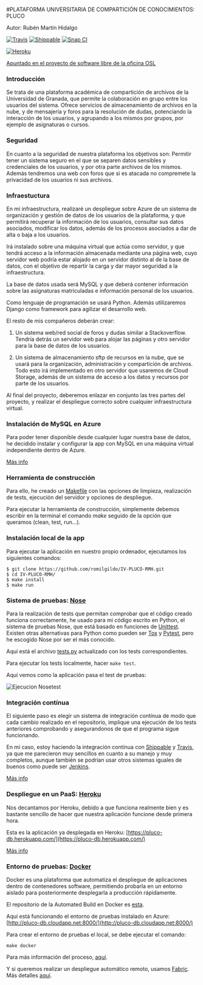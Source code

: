 #PLATAFORMA UNIVERSITARIA DE COMPARTICIÓN DE CONOCIMIENTOS: PLUCO

Autor: Rubén Martín Hidalgo

[![Travis](https://secure.travis-ci.org/romilgildo/IV-PLUCO-RMH.png)](http://travis-ci.org/romilgildo/IV-PLUCO-RMH) [![Shippable](https://img.shields.io/shippable/54d119db5ab6cc13528ab183.svg)](https://app.shippable.com/projects/561d708d1895ca44741d9f63)
[![Snap CI](https://snap-ci.com/romilgildo/IV-PLUCO-RMH/branch/master/build_image)](https://snap-ci.com/romilgildo/IV-PLUCO-RMH/branch/master)

[![Heroku](https://www.herokucdn.com/deploy/button.png)](http://pluco-db.herokuapp.com/)

[Apuntado en el proyecto de software libre de la oficina OSL](http://osl.ugr.es/bases-de-los-premios-a-proyectos-libres-de-la-ugr/)

### Introducción

Se trata de una plataforma académica de compartición de archivos de la Universidad de Granada, que permite la colaboración en grupo entre los usuarios del sistema. Ofrece servicios de almacenamiento de archivos en la nube, y de mensajería y foros para la resolución de dudas, potenciando la interacción de los usuarios, y agrupando a los mismos por grupos, por ejemplo de asignaturas o cursos.

### Seguridad

En cuanto a la seguridad de nuestra plataforma los objetivos son: Permitir tener un sistema seguro en el que se separen datos sensibles y credenciales de los usuarios, y por otra parte archivos de los mismos. Además tendremos una web con foros que si es atacada no compremete la privacidad de los usuarios ni sus archivos.

### Infraestuctura

En mi infraestructura, realizaré un despliegue sobre Azure de un sistema de organización y gestión de datos de los usuarios de la plataforma, y que permitirá recuperar la información de los usuarios, consultar sus datos asociados, modificar los datos, además de los procesos asociados a dar de alta o baja a los usuarios. 

Irá instalado sobre una máquina virtual que actúa como servidor, y que tendrá acceso a la información almacenada mediante una página web, cuyo servidor web podría estar alojado en un servidor distinto al de la base de datos, con el objetivo de repartir la carga y dar mayor seguridad a la infraestructura. 

La base de datos usada será MySQL y que deberá contener información sobre las asignaturas matriculadas e información personal de los usuarios. 

Como lenguaje de programación se usará Python. Además utilizaremos Django como framework para agilizar el desarrollo web.  

El resto de mis compañeros deberán crear: 

1. Un sistema web/red social de foros y dudas similar a Stackoverflow. Tendría detrás un servidor web para alojar las páginas y otro servidor para la base de datos de los usuarios.

2. Un sistema de almacenamiento sftp de recursos en la nube, que se usará para la organización, administración y compartición de archivos. Todo esto irá implementado en otro servidor que usaremos de Cloud Storage, además de un sistema de acceso a los datos y recursos por parte de los usuarios.

Al final del proyecto, deberemos enlazar en conjunto las tres partes del proyecto, y realizar el despliegue correcto sobre cualquier infraestructura virtual.

### Instalación de MySQL en Azure

Para poder tener disponible desde cualquier lugar nuestra base de datos, he decidido instalar y configurar la app con MySQL en una máquina virtual independiente dentro de Azure. 

[Más info](https://github.com/romilgildo/IV-PLUCO-RMH/blob/master/documentacion/MySQL.md)

### Herramienta de construcción

Para ello, he creado un [Makefile](https://github.com/romilgildo/IV-PLUCO-RMH/blob/master/Makefile) con las opciones de limpieza, realización de tests, ejecución del servidor y opciones de despliegue.

Para ejecutar la herramienta de construcción, simplemente debemos escribir en la terminal el comando *make* seguido de la opción que queramos (clean, test, run...).

### Instalación local de la app

Para ejecutar la aplicación en nuestro propio ordenador, ejecutamos los siguientes comandos:

```
$ git clone https://github.com/romilgildo/IV-PLUCO-RMH.git
$ cd IV-PLUCO-RMH/
$ make install
$ make run
```

### Sistema de pruebas: [Nose](https://nose.readthedocs.org/en/latest/)

Para la realización de tests que permitan comprobar que el código creado funciona correctamente, he usado para mi código escrito en Python, el sistema de pruebas Nose, que está basado en funciones de [Unittest](https://docs.python.org/2/library/unittest.html). Existen otras alternativas para Python como pueden ser [Tox](https://testrun.org/tox/latest/) y [Pytest](http://pytest.org/latest/), pero he escogido Nose por ser el más conocido.

Aquí está el archivo [tests.py](https://github.com/romilgildo/IV-PLUCO-RMH/blob/master/plucoapp/tests.py) actualizado con los tests correspondientes.

Para ejecutar los tests localmente, hacer `make test`.

Aquí vemos como la aplicación pasa el test de pruebas:

![Ejecucion Nosetest](http://i628.photobucket.com/albums/uu6/romilgildo/nosetest_zpsa0tx2byz.png)

### Integración contínua 

El siguiente paso es elegir un sistema de integración contínua de modo que cada cambio realizado en el repositorio, implique una ejecución de los tests anteriores comprobando y asegurandonos de que el programa sigue funcionando.

En mi caso, estoy haciendo la integración contínua con [Shippable](https://www.shippable.com/) y [Travis](https://travis-ci.org/), ya que me parecieron muy sencillos en cuanto a su manejo y muy completos, aunque también se podrían usar otros sistemas iguales de buenos como puede ser [Jenkins](https://jenkins-ci.org/). 

[Más info](https://github.com/romilgildo/IV-PLUCO-RMH/blob/master/documentacion/integracionContinua.md)

### Despliegue en un PaaS: [Heroku](https://www.heroku.com/)

Nos decantamos por Heroku, debido a que funciona realmente bien y es bastante sencillo de hacer que nuestra aplicación funcione desde primera hora.

Esta es la aplicación ya desplegada en Heroku: [https://pluco-db.herokuapp.com/](https://pluco-db.herokuapp.com/)

[Más info](https://github.com/romilgildo/IV-PLUCO-RMH/blob/master/documentacion/despliegueHeroku.md)

### Entorno de pruebas: [Docker](https://www.docker.com/)

Docker es una plataforma que automatiza el despliegue de aplicaciones dentro de contenedores software, permitiendo probarla en un entorno aislado para posteriormente desplegarla a producción rápidamente.

El repositorio de la Automated Build en Docker es [esta](https://hub.docker.com/r/romilgildo/pluco/).

Aquí está funcionando el entorno de pruebas instalado en Azure: [http://pluco-db.cloudapp.net:8000/](http://pluco-db.cloudapp.net:8000/)

Para crear el entorno de pruebas el local, se debe ejecutar el comando:

`make docker`

Para más información del proceso, [aquí](https://github.com/romilgildo/IV-PLUCO-RMH/blob/master/documentacion/entornoDocker.md).

Y si queremos realizar un despliegue automático remoto, usamos [Fabric](http://www.fabfile.org/). Más detalles [aquí](https://github.com/romilgildo/IV-PLUCO-RMH/blob/master/documentacion/Fabric.md).
